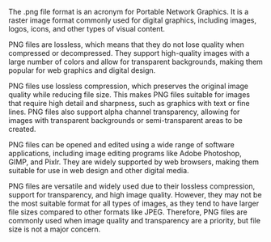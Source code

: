 The .png file format is an acronym for Portable Network Graphics. It is a raster image format commonly used for digital graphics, including images, logos, icons, and other types of visual content.

PNG files are lossless, which means that they do not lose quality when compressed or decompressed. They support high-quality images with a large number of colors and allow for transparent backgrounds, making them popular for web graphics and digital design.

PNG files use lossless compression, which preserves the original image quality while reducing file size. This makes PNG files suitable for images that require high detail and sharpness, such as graphics with text or fine lines. PNG files also support alpha channel transparency, allowing for images with transparent backgrounds or semi-transparent areas to be created.

PNG files can be opened and edited using a wide range of software applications, including image editing programs like Adobe Photoshop, GIMP, and Pixlr. They are widely supported by web browsers, making them suitable for use in web design and other digital media.

PNG files are versatile and widely used due to their lossless compression, support for transparency, and high image quality. However, they may not be the most suitable format for all types of images, as they tend to have larger file sizes compared to other formats like JPEG. Therefore, PNG files are commonly used when image quality and transparency are a priority, but file size is not a major concern.